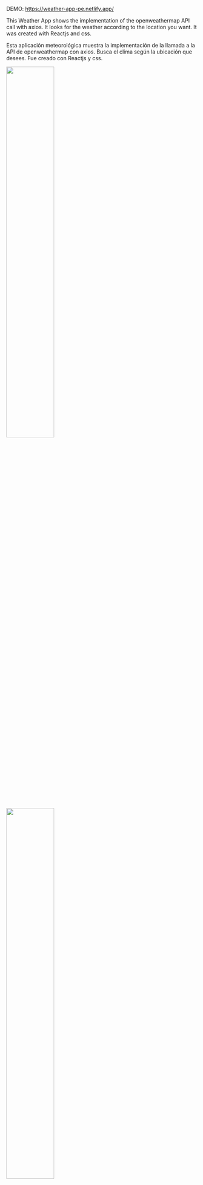 DEMO: https://weather-app-pe.netlify.app/

This Weather App shows the implementation of the openweathermap API call with axios. 
It looks for the weather according to the location you want.
It was created with Reactjs and css.

Esta aplicación meteorológica muestra la implementación de la llamada a la API de openweathermap con axios.
Busca el clima según la ubicación que desees.
Fue creado con Reactjs y css.


<img width='50%' src='https://user-images.githubusercontent.com/82474881/166334074-02661ffe-0a38-4ba0-acc9-f1284cceea04.png' >
<img width='50%' src='https://user-images.githubusercontent.com/82474881/166334152-5bce7b14-3f72-44fd-8886-9b83ba22144e.png' >
<img width='50%' src='https://user-images.githubusercontent.com/82474881/166334416-bdf520b2-bbd8-483d-a911-c94fdace9aeb.png' >
<img width='50%' src='https://user-images.githubusercontent.com/82474881/166334930-cd4cc88b-b1b5-49fc-9a05-7ed4586f1442.png' >
